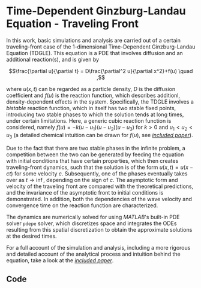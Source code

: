 # Time-Dependent Ginzburg-Landau Equation - Traveling Front

In this work, basic simulations and analysis are carried out of a certain traveling-front case of the 1-dimensional Time-Dependent Ginzburg-Landau Equation (TDGLE). This equation is a PDE that involves diffusion and an additional reaction(s), and is given by
```math
\frac{\partial u}{\partial t} = D\frac{\partial^2 u}{\partial x^2}+f(u)    \quad ,
```
where $u(x,t)$ can be regarded as a particle density, $D$ is the diffusion coefficient and $f(u)$ is the reaction function, which describes additionl, density-dependent effects in the system.
Specifically, the TDGLE involves a *bistable* reaction function, which in itself has two stable fixed points, introducing two stable phases to which the solution tends at long times, under certain limitations. 
Here, a generic cubic reaction function is considered, namely $f(u)=-k(u-u_1)(u-u_2)(u-u_3)$ for $k>0$ and $u_1 < u_2 < u_3$ (a detailed chemical intuition can be drawn for $f(u)$, see [*included paper*](Time_Dependent_Ginzburg_Landau_Equation___Traveling_Front.pdf)).

Due to the fact that there are two stable phases in the infinite problem, a competition between the two can be generated by feeding the equation with initial conditions that have certain properties, which then creates traveling-front dynamics, such that the solution is of the form $u(x,t)=u(x-ct)$ for some velocity $c$. Subsequently, one of the phases eventually takes over as $t\to \inf$, depending on the sign of $c$. The asymptotic form and velocity of the traveling front are compared with the theoretical predictions, and the invariance of the asymptotic front to initial conditions is demonstrated. In addition, both the dependencies of the wave velocity and convergence time on the reaction function are characterized. 

The dynamics are numerically solved for using *MATLAB*'s built-in PDE solver `pdepe` solver, which discretizes space and integrates the ODEs resulting from this spatial discretization to obtain the approximate solutions at the desired times.

For a full account of the simulation and analysis, including a more rigorous and detailed account of the analytical process and intuition behind the equation, take a look at the [*included paper*](Time_Dependent_Ginzburg_Landau_Equation___Traveling_Front.pdf).

## Code

